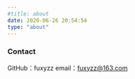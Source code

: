 ```yaml
---
#title: about
date: 2020-06-26 20:54:54
type: "about"
---
```

### Contact
GitHub：fuxyzz
email：fuxyzz@163.com
